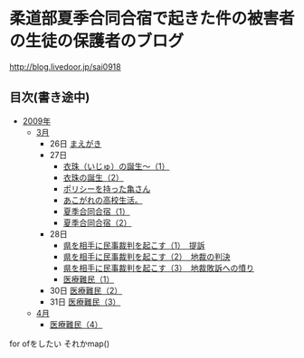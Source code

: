 # 柔道部夏季合同合宿で起きた件の被害者の生徒の保護者のブログ

http://blog.livedoor.jp/sai0918

## 目次(書き途中)

- [2009年](./2009)
  - [3月](./2009/3)
    - 26日 [まえがき](./2009/3/26.%20まえがき.md)
    - 27日
      - [衣珠（いじゅ）の誕生～（1）](./2009/3/27.%20衣珠（いじゅ）の誕生～（1）.md)
      - [衣珠の誕生（2）](./2009/3/27.2.%20衣珠の誕生（2）.md)
      - [ポリシーを持った亀さん](./2009/3/27.3.%20ポリシーを持った亀さん.md)
      - [あこがれの高校生活。](./2009/3/27.4.%20あこがれの高校生活。.md)
      - [夏季合同合宿（1）](./2009/3/27.5.%20夏季合同合宿（1）.md)
      - [夏季合同合宿（2）](./2009/3/27.6.%20夏季合同合宿（2）.md)
    - 28日
      - [県を相手に民事裁判を起こす（1）　提訴](./2009/3/28.%20県を相手に民事裁判を起こす（1）　提訴.md)
      - [県を相手に民事裁判を起こす（2）　地裁の判決](./2009/3/28.2.%20県を相手に民事裁判を起こす（2）　地裁の判決.md)
      - [県を相手に民事裁判を起こす（3）　地裁敗訴への憤り](./2009/3/28.3.%20県を相手に民事裁判を起こす（3）　地裁敗訴への憤り.md)
      - [医療難民（1）](./2009/3/28.4.%20医療難民（1）.md)
    - 30日 [医療難民（2）](./2009/3/30.%20医療難民（2）.md)
    - 31日 [医療難民（3）](./2009/3/31.%20医療難民（3）.md)
  - [4月](./2009/4)
    - [医療難民（4）](./2009/4/1.%20医療難民（4）.md)

for ofをしたい それかmap()
